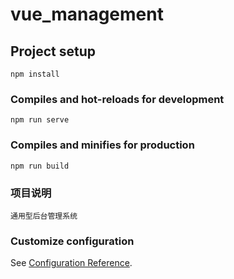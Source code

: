 # vue_management

## Project setup
```
npm install
```

### Compiles and hot-reloads for development
```
npm run serve
```

### Compiles and minifies for production
```
npm run build
```

### 项目说明
```
通用型后台管理系统
```

### Customize configuration
See [Configuration Reference](https://cli.vuejs.org/config/).
